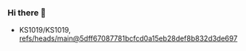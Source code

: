 ### Hi there 👋

<!-- START gadpp --> 
- KS1019/KS1019, [refs/heads/main@5dff67087781bcfcd0a15eb28def8b832d3de697](https://github.com/KS1019/KS1019/commit/5dff67087781bcfcd0a15eb28def8b832d3de697)

<!--

Here are some ideas to get you started:

- 🔭 I’m currently working on ...
- 🌱 I’m currently learning ...
- 👯 I’m looking to collaborate on ...
- 🤔 I’m looking for help with ...
- 💬 Ask me about ...
- 📫 How to reach me: ...
- 😄 Pronouns: ...
- ⚡ Fun fact: ...
-->
